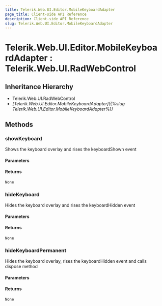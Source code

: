 ```yaml
---
title: Telerik.Web.UI.Editor.MobileKeyboardAdapter
page_title: Client-side API Reference
description: Client-side API Reference
slug: Telerik.Web.UI.Editor.MobileKeyboardAdapter
---
```


# Telerik.Web.UI.Editor.MobileKeyboardAdapter : Telerik.Web.UI.RadWebControl

## Inheritance Hierarchy

* Telerik.Web.UI.RadWebControl
* *[Telerik.Web.UI.Editor.MobileKeyboardAdapter]({%slug Telerik.Web.UI.Editor.MobileKeyboardAdapter%})*

## Methods

### showKeyboard

Shows the keyboard overlay and rises the keyboardShown event

#### Parameters

#### Returns

`None`

### hideKeyboard

Hides the keyboard overlay and rises the keyboardHidden event

#### Parameters

#### Returns

`None`

### hideKeyboardPermanent

Hides the keyboard overlay, rises the keyboardHidden event and calls dispose method

#### Parameters

#### Returns

`None`
